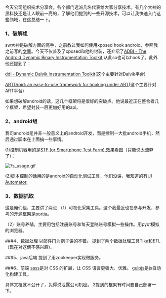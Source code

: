 今天公司组织技术分享会，各个部门选派几名代表给大家分享技术。有几个大神的黑科技还是让人眼前一亮的，了解他们提到的一些开源技术，可以让我快速入门这些领域，在这总结一下。

### 1、破解组

sw大神是破解方面的高手，之前教过我如何使用xposed hook android，参照我之前写的[文章](http://www.jianshu.com/p/8615f099d35a)。今天不仅普及了xposed和他的封装，还介绍了[ADBI - The Android Dynamic Binary Instrumentation Toolkit](https://github.com/crmulliner/adbi),从此so也可以hook了。此外他还提到了：

[ddi - Dynamic Dalvik Instrumentation Toolkit](https://github.com/crmulliner/ddi)(这个主要针对Dalvik平台)

[ARTDroid: an easy-to-use framework for hooking under ART](https://www.honeynet.org/node/1285)(这个主要针对ART平台)

如果想破解android的话，这几个框架将是很好的突破点。他说最近正在整合者几个框架，希望封装一层更加好用的api。

### 2、android组
我司android组并非一般意义上的android开发，而是控制一大批android手机，然后通过脚本在上面搞一些事情。

(1)控制机器用的是[STF (or Smartphone Test Farm)](https://github.com/openstf/stf),效果看图（只能说太流弊了）：

![7s_usage.gif](http://upload-images.jianshu.io/upload_images/3781366-f4eb6fd3d9c47f78.gif?imageMogr2/auto-orient/strip)

(2)脚本控制的话用的是android的自动化测试工具，他们没讲，我知道的有[UI Automator](https://google.github.io/android-testing-support-library/docs/uiautomator/)。
### 3、数据抓取
这是俺们组，主要讲了两点
（1）可视化采集工具。这个我最近也在参与开发，参考的开源框架是[portia](https://github.com/scrapinghub/portia)。

（2）账号养殖，主要用包括注册账号和每天登陆账号模拟一些操作。用pyqt模拟的浏览器。

###4、数据处理
以邮件门为例子讲的不错。
提到了两个数据处理工具Tika和ETL（现在对这俩不感兴趣）。

###5、java后端
提到了用zookeeper实现微服务。

###6、前端
[sass](http://sass.bootcss.com/docs/sass-reference/)是对 CSS 的扩展，让 CSS 语言更强大、优雅。
[gulpjs](http://www.gulpjs.com.cn/)是js自动化构建工具。

具体文档就不公开了，免得说泄露公司机密。
2提到的框架有时间要自己部署一下。
